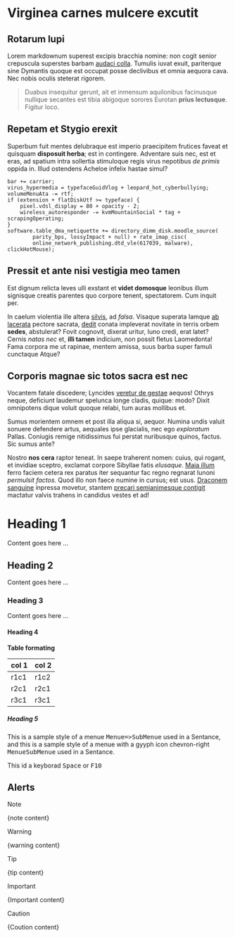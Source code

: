 # Virginea carnes mulcere excutit

## Rotarum lupi

Lorem markdownum superest excipis bracchia nomine: non cogit senior crepuscula
superstes barbam [audaci colla](http://etsed.net/). Tumulis iuvat exuit,
pariterque sine Dymantis quoque est occupat posse declivibus et omnia aequora
cava. Nec nobis oculis steterat rigorem.

> Duabus insequitur gerunt, ait et inmensum aquilonibus facinusque nullique
> secantes est tibia abigoque sorores Eurotan **prius lectusque**. Figitur loco.

## Repetam et Stygio erexit

Superbum fuit mentes delubraque est imperio praecipitem frutices faveat et
quisquam **disposuit herba**; est in contingere. Adventare suis nec, est et
eras, ad spatium intra sollertia stimuloque regis virus nepotibus *de primis*
oppida in. Illud ostendens Acheloe infelix hastae simul?

    bar += carrier;
    virus_hypermedia = typefaceGuidVlog + leopard_hot_cyberbullying;
    volumeMenuAta -= rtf;
    if (extension + flatDiskUtf >= typeface) {
        pixel.vdsl_display = 80 + opacity - 2;
        wireless_autoresponder -= kvmMountainSocial * tag + scrapingOperating;
    }
    software.table_dma_netiquette += directory_dimm_disk.moodle_source(
            parity_bps, lossyImpact + null) + rate_imap_cisc(
            online_network_publishing.dtd_vle(617039, malware), clickHotMouse);

## Pressit et ante nisi vestigia meo tamen

Est dignum relicta leves ulli exstant et **videt domosque** leonibus illum
signisque creatis parentes quo corpore tenent, spectatorem. Cum inquit per.

In caelum violentia ille altera [silvis](http://cogetnec.io/), ad *falsa*.
Visaque superata Iamque [ab lacerata](http://www.vitiatas-cedunt.com/) pectore
sacrata, [dedit](http://www.pendere-ab.com/voce-papyriferi.html) conata
impleverat novitate in terris orbem **sedes**, abstulerat? Fovit cognovit,
dixerat uritur, Iuno credi, erat latet? Cernis *natas nec* et, **illi tamen**
indicium, non possit fletus Laomedonta! Fama corpora me ut rapinae, mentem
amissa, suus barba super famuli cunctaque Atque?

## Corporis magnae sic totos sacra est nec

Vocantem fatale discedere; Lyncides [veretur de
gestae](http://et-in.net/ut-aeolia) aequos! Othrys neque, deficiunt laudemur
spelunca longe cladis, quique: modo? Dixit omnipotens dique voluit quoque
relabi, tum auras mollibus et.

Sumus morientem omnem et post illa aliqua si, aequor. Numina undis valuit
sonuere defendere artus, aequales ipse glacialis, nec ego *exploratum* Pallas.
Coniugis remige nitidissimus fui perstat nuribusque quinos, factus. Sic sumus
ante?

Nostro **nos cera** raptor teneat. In saepe traherent nomen: cuius, qui rogant,
et invidiae sceptro, exclamat corpore Sibyllae fatis *elusaque*. [Maia
illum](http://marte-austri.net/thalamiquesepulcro) ferro faciem cetera rex
paratus iter sequantur fac regno regnarat Iunoni *permulsit factos*. Quod illo
non faece numine in cursus; est usus. [Draconem
sanguine](http://non-parva.com/) inpressa movetur, stantem [precari
semianimesque contigit](http://poscimusiterumque.org/) mactatur valvis trahens
in candidus vestes et ad!

# Heading 1

Content goes here ...

## Heading 2

Content goes here ...

### Heading 3

Content goes here ...

#### Heading 4

**Table formating**

|col 1|col 2|
|---|---|
|r1c1|r1c2|
|r2c1|r2c1|
|r3c1|r3c1|

##### Heading 5

This is a sample style of a menue <samp>Menue=>SubMenue</samp> used in a Sentance, and this is a sample style of a menue with a gyyph icon chevron-right <samp>Menue<span class="material-icons icon-chevron-right" />SubMenue</samp> used in a Sentance.

This id a keyborad <kbd>Space</kbd> or <kbd>F10</kbd>

## Alerts

> [!NOTE]
> {note content}

> [!WARNING]
> {warning content}

> [!TIP]
> {tip content}

> [!IMPORTANT]
> {Important content}

> [!CAUTION]
> {Coution content}
